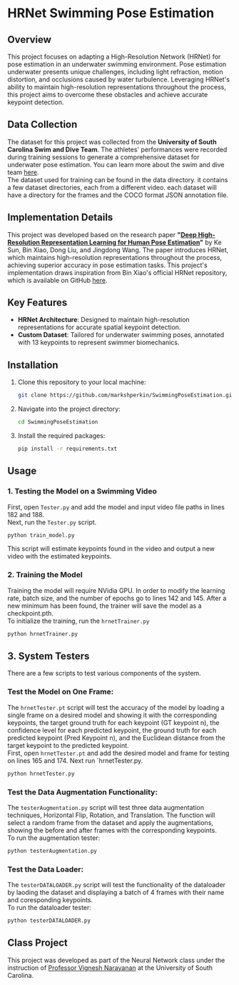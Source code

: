# HRNet Swimming Pose Estimation

## Overview
This project focuses on adapting a High-Resolution Network (HRNet) for pose estimation in an underwater swimming environment. Pose estimation underwater presents unique challenges, including light refraction, motion distortion, and occlusions caused by water turbulence. 
Leveraging HRNet's ability to maintain high-resolution representations throughout the process, this project aims to overcome these obstacles and achieve accurate keypoint detection.

## Data Collection
The dataset for this project was collected from the **University of South Carolina Swim and Dive Team**. The athletes' performances were recorded during training sessions to generate a comprehensive dataset for underwater pose estimation. 
You can learn more about the swim and dive team [here](https://gamecocksonline.com/sports/swimming/).
<br>The dataset used for training can be found in the data directory. it contains a few dataset directories, each from a different video. each dataset will have a directory for the frames and the COCO format JSON annotation file.


## Implementation Details

This project was developed based on the research paper **"[Deep High-Resolution Representation Learning for Human Pose Estimation](https://openaccess.thecvf.com/content_CVPR_2019/papers/Sun_Deep_High-Resolution_Representation_Learning_for_Human_Pose_Estimation_CVPR_2019_paper.pdf)"** 
by Ke Sun, Bin Xiao, Dong Liu, and Jingdong Wang. The paper introduces HRNet, which maintains high-resolution representations throughout the process, achieving superior accuracy in pose estimation tasks.
This project's implementation draws inspiration from Bin Xiao's official HRNet repository, which is available on GitHub [here](https://github.com/leoxiaobin/deep-high-resolution-net.pytorch?tab=readme-ov-file).

## Key Features

- **HRNet Architecture**: Designed to maintain high-resolution representations for accurate spatial keypoint detection.
- **Custom Dataset**: Tailored for underwater swimming poses, annotated with 13 keypoints to represent swimmer biomechanics.

## Installation

1. Clone this repository to your local machine:
    ```bash
    git clone https://github.com/markshperkin/SwimmingPoseEstimation.git
    ```

2. Navigate into the project directory:
    ```bash
    cd SwimmingPoseEstimation
    ```

3. Install the required packages:
    ```bash
    pip install -r requirements.txt
    ```

## Usage

### 1. Testing the Model on a Swimming Video

First, open `Tester.py` and add the model and input video file paths in lines 182 and 188. <br>Next, run the `Tester.py` script. 
```bash
python train_model.py
```
This script will estimate keypoints found in the video and output a new video with the estimated keypoints.

### 2. Training the Model

Training the model will require NVidia GPU. In order to modify the learning rate, batch size, and the number of epochs go to lines 142 and 145. After a new minimum has been found, the trainer will save the model as a checkpoint.pth.
<br> To initialize the training, run the `hrnetTrainer.py`
```bash
python hrnetTrainer.py
```
## 3. System Testers
There are a few scripts to test various components of the system.
### Test the Model on One Frame:
The `hrnetTester.pt` script will test the accuracy of the model by loading a single frame on a desired model and showing it with the corresponding keypoints, the target ground truth for each keypoint (GT keypoint n), the confidence level for each predicted keypoint, 
the ground truth for each predicted keypoint (Pred Keypoint n), and the Euclidean distance from the target keypoint to the predicted keypoint.
<br>First, open `hrnetTester.pt` and add the desired model and frame for testing on lines 165 and 174. Next run `hrnetTester.py.
```bash
python hrnetTester.py
```
### Test the Data Augmentation Functionality:
The `testerAugmentation.py` script will test three data augmentation techniques, Horizontal Flip, Rotation, and Translation. The function will select a random frame from the dataset and apply the augmentations, showing the before and after frames with the corresponding keypoints.
<br> To run the augmentation tester:
```bash
python testerAugmentation.py
```
### Test the Data Loader:
The `testerDATALOADER.py` script will test the functionality of the dataloader by laoding the dataset and displaying a batch of 4 frames with their name and coresponding keypoints.
<br> To run the dataloader tester:
```bash
python testerDATALOADER.py
```

## Class Project

This project was developed as part of the Neural Network class under the instruction of [Professor Vignesh Narayanan](https://sc.edu/study/colleges_schools/engineering_and_computing/faculty-staff/narayanan_vignesh.php) at the University of South Carolina.

